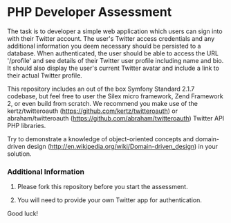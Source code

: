 PHP Developer Assessment
=======================================

The task is to developer a simple web application which users can sign into with their Twitter account. The user's Twitter access credentials and any additional information you deem necessary should be persisted to a database.
When authenticated, the user should be able to access the URL '/profile' and see details of their Twitter user profile including name and bio. It should also display the user's current Twitter avatar and include a link to their actual Twitter profile.

This repository includes an out of the box Symfony Standard 2.1.7 codebase, but feel free to user the Silex micro framework, Zend Framework 2, or even build from scratch.
We recommend you make use of the kertz/twitteroauth (https://github.com/kertz/twitteroauth) or abraham/twitteroauth (https://github.com/abraham/twitteroauth) Twitter API PHP libraries.

Try to demonstrate a knowledge of object-oriented concepts and domain-driven design (http://en.wikipedia.org/wiki/Domain-driven_design) in your solution.

### Additional Information

1. Please fork this repository before you start the assessment.

3. You will need to provide your own Twitter app for authentication.

Good luck!